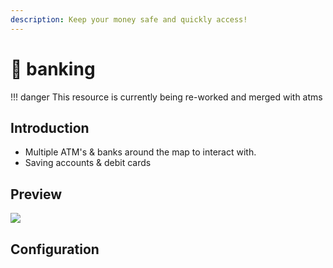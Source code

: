 ```yaml
---
description: Keep your money safe and quickly access!
---
```


# 🏦 banking

!!! danger
    This resource is currently being re-worked and merged with atms


## Introduction

* Multiple ATM's & banks around the map to interact with.
* Saving accounts & debit cards

## Preview

![](https://camo.githubusercontent.com/66e8f478098a6ff4458fef951745f16d18281c648a72259a13e40082c3f638ee/68747470733a2f2f692e696d6775722e636f6d2f58617a615959492e706e67)

## Configuration


